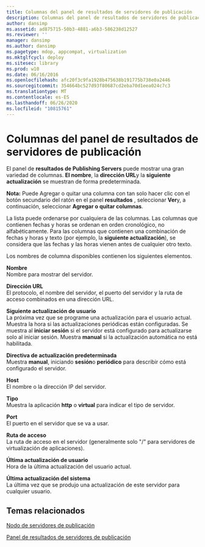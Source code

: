 ```yaml
---
title: Columnas del panel de resultados de servidores de publicación
description: Columnas del panel de resultados de servidores de publicación
author: dansimp
ms.assetid: ad875715-50b3-4881-a6b3-586238d12527
ms.reviewer: ''
manager: dansimp
ms.author: dansimp
ms.pagetype: mdop, appcompat, virtualization
ms.mktglfcycl: deploy
ms.sitesec: library
ms.prod: w10
ms.date: 06/16/2016
ms.openlocfilehash: afc20f3c9fa1928b475638b191775b738e0a2446
ms.sourcegitcommit: 354664bc527d93f80687cd2eba70d1eea024c7c3
ms.translationtype: MT
ms.contentlocale: es-ES
ms.lasthandoff: 06/26/2020
ms.locfileid: "10815761"
---
```

# Columnas del panel de resultados de servidores de publicación


El panel de **resultados de Publishing Servers** puede mostrar una gran variedad de columnas. **El nombre**, la **dirección URL**y la **siguiente actualización** se muestran de forma predeterminada.

**Nota:**  Puede Agregar o quitar una columna con tan solo hacer clic con el botón secundario del ratón en el panel **resultados** , seleccionar **Ver**y, a continuación, seleccionar **Agregar o quitar columnas**.

 

La lista puede ordenarse por cualquiera de las columnas. Las columnas que contienen fechas y horas se ordenan en orden cronológico, no alfabéticamente. Para las columnas que contienen una combinación de fechas y horas y texto (por ejemplo, la **siguiente actualización**), se considera que las fechas y las horas vienen antes de cualquier otro texto.

Los nombres de columna disponibles contienen los siguientes elementos.

<a href="" id="name"></a>**Nombre**  
Nombre para mostrar del servidor.

<a href="" id="url"></a>**Dirección URL**  
El protocolo, el nombre del servidor, el puerto del servidor y la ruta de acceso combinados en una dirección URL.

<a href="" id="next-user-refresh"></a>**Siguiente actualización de usuario**  
La próxima vez que se programe una actualización para el usuario actual. Muestra la hora si las actualizaciones periódicas están configuradas. Se muestra al **iniciar sesión** si el servidor está configurado para actualizarse solo al iniciar sesión. Muestra **manual** si la actualización automática no está habilitada.

<a href="" id="default-refresh-policy"></a>**Directiva de actualización predeterminada**  
Muestra **manual**, iniciando **sesión**o **periódico** para describir cómo está configurado el servidor.

<a href="" id="host"></a>**Host**  
El nombre o la dirección IP del servidor.

<a href="" id="type"></a>**Tipo**  
Muestra la aplicación **http** o **virtual** para indicar el tipo de servidor.

<a href="" id="port"></a>**Port**  
El puerto en el servidor que se va a usar.

<a href="" id="path"></a>**Ruta de acceso**  
La ruta de acceso en el servidor (generalmente solo "/" para servidores de virtualización de aplicaciones).

<a href="" id="last-user-refresh"></a>**Última actualización de usuario**  
Hora de la última actualización del usuario actual.

<a href="" id="last-system-refresh"></a>**Última actualización del sistema**  
La última vez que se produjo una actualización de este servidor para cualquier usuario.

## Temas relacionados


[Nodo de servidores de publicación](publishing-servers-node.md)

[Panel de resultados de servidores de publicación](publishing-servers-results-pane.md)

 

 






